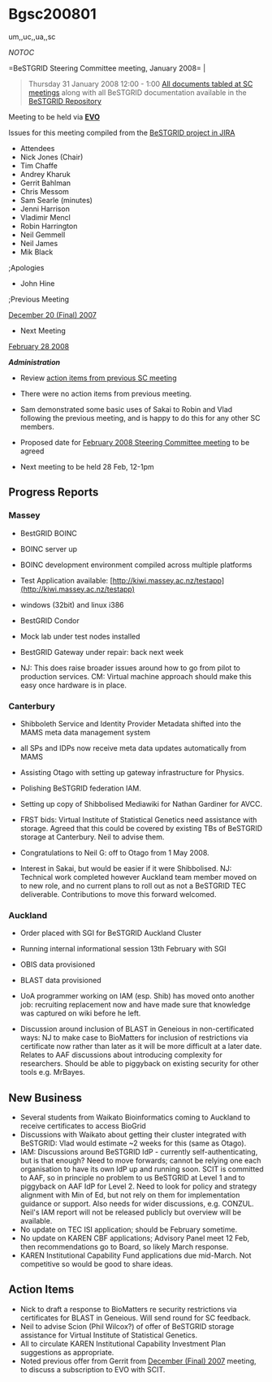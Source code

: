 # Bgsc200801

um,,uc,,ua,,sc

_*NOTOC*_

=BeSTGRID Steering Committee meeting, January 2008= |

>  Thursday 31 January 2008
>  12:00 - 1:00
>  [All documents tabled at SC meetings](https://svn.csi.ac.nz/svn/bestgrid/community/sc/) along with all BeSTGRID documentation available in the [BeSTGRID Repository](https://svn.csi.ac.nz/svn/bestgrid/)

Meeting to be held via **[EVO](http://evo.vrvs.org/)**

Issues for this meeting compiled from the [BeSTGRID project in JIRA](http://support.csi.ac.nz:8080/browse/BG)

- Attendees
- Nick Jones (Chair)
- Tim Chaffe
- Andrey Kharuk
- Gerrit Bahlman
- Chris Messom
- Sam Searle (minutes)
- Jenni Harrison
- Vladimir Mencl
- Robin Harrington
- Neil Gemmell
- Neil James
- Mik Black

;Apologies
- John Hine

;Previous Meeting

[December 20 (Final) 2007](/wiki/spaces/BeSTGRID/pages/3818228562)
- Next Meeting

[February 28 2008](/wiki/spaces/BeSTGRID/pages/3818228863)

***Administration***
- Review [action items from previous SC meeting](/wiki/spaces/BeSTGRID/pages/3818228562#Bgsc200712.2-ActionItems)
	
- There were no action items from previous meeting.
- Sam demonstrated some basic uses of Sakai to Robin and Vlad following the previous meeting, and is happy to do this for any other SC members.
- Proposed date for [February 2008 Steering Committee meeting](/wiki/spaces/BeSTGRID/pages/3818228863) to be agreed
	
- Next meeting to be held 28 Feb, 12-1pm

## Progress Reports

### Massey

- BestGRID BOINC
	
- BOINC server up
- BOINC development environment compiled across multiple platforms
- Test Application available: [http://kiwi.massey.ac.nz/testapp](http://kiwi.massey.ac.nz/testapp)
		
- windows (32bit) and linux i386
- BestGRID Condor
	
- Mock lab under test nodes installed
- BestGRID Gateway under repair: back next week
	
- NJ: This does raise broader issues around how to go from pilot to production services. CM: Virtual machine approach should make this easy once hardware is in place.

### Canterbury

- Shibboleth Service and Identity Provider Metadata shifted into the MAMS meta data management system
	
- all SPs and IDPs now receive meta data updates automatically from MAMS
- Assisting Otago with setting up gateway infrastructure for Physics.
- Polishing BeSTGRID federation IAM.
- Setting up copy of Shibbolised Mediawiki for Nathan Gardiner for AVCC.
- FRST bids: Virtual Institute of Statistical Genetics need assistance with storage. Agreed that this could be covered by existing TBs of BeSTGRID storage at Canterbury. Neil to advise them.
- Congratulations to Neil G: off to Otago from 1 May 2008.
- Interest in Sakai, but would be easier if it were Shibbolised. NJ: Technical work completed however Auckland team member moved on to new role, and no current plans to roll out as not a BeSTGRID TEC deliverable. Contributions to move this forward welcomed.

### Auckland

- Order placed with SGI for BeSTGRID Auckland Cluster
	
- Running internal informational session 13th February with SGI
- OBIS data provisioned
- BLAST data provisioned
- UoA programmer working on IAM (esp. Shib) has moved onto another job: recruiting replacement now and have made sure that knowledge was captured on wiki before he left.
- Discussion around inclusion of BLAST in Geneious in non-certificated ways: NJ to make case to BioMatters for inclusion of restrictions via certificate now rather than later as it will be more difficult at a later date. Relates to AAF discussions about introducing complexity for researchers. Should be able to piggyback on existing security for other tools e.g. MrBayes.

## New Business

- Several students from Waikato Bioinformatics coming to Auckland to receive certificates to access BioGrid
- Discussions with Waikato about getting their cluster integrated with BeSTGRID: Vlad would estimate ~2 weeks for this (same as Otago).
- IAM: Discussions around BeSTGRID IdP - currently self-authenticating, but is that enough? Need to move forwards; cannot be relying one each organisation to have its own IdP up and running soon. SCIT is committed to AAF, so in principle no problem to us BeSTGRID at Level 1 and to piggyback on AAF IdP for Level 2. Need to look for policy and strategy alignment with Min of Ed, but not rely on them for implementation guidance or support. Also needs for wider discussions, e.g. CONZUL. Neil's IAM report will not be released publicly but overview will be available.
- No update on TEC ISI application; should be February sometime.
- No update on KAREN CBF applications; Advisory Panel meet 12 Feb, then recommendations go to Board, so likely March response.
- KAREN Institutional Capability Fund applications due mid-March. Not competitive so would be good to share ideas.

## Action Items

- Nick to draft a response to BioMatters re security restrictions via certificates for BLAST in Geneious. Will send round for SC feedback.
- Neil to advise Scion (Phil Wilcox?) of offer of BeSTGRID storage assistance for Virtual Institute of Statistical Genetics.
- All to circulate KAREN Institutional Capability Investment Plan suggestions as appropriate.
- Noted previous offer from Gerrit from [December (Final) 2007](/wiki/spaces/BeSTGRID/pages/3818228562) meeting, to discuss a subscription to EVO with SCIT.
